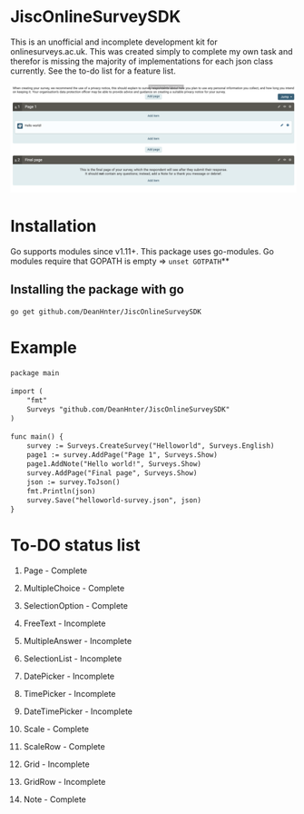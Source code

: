 # JiscOnlineSurveySDK

This is an unofficial and incomplete development kit for onlinesurveys.ac.uk. This was created simply to complete my own task and therefor is missing the majority of implementations for each json class currently. See the to-do list for a feature list.

![screenshot](Screenshot.png "screenshot")


# Installation

Go supports modules since v1.11+. This package uses go-modules. Go modules require that GOPATH is empty =>  `unset GOTPATH`** 

## Installing the package with go

    go get github.com/DeanHnter/JiscOnlineSurveySDK

# Example

    package main
    
    import (
        "fmt"
        Surveys "github.com/DeanHnter/JiscOnlineSurveySDK"
    )
    
    func main() {
        survey := Surveys.CreateSurvey("Helloworld", Surveys.English)
        page1 := survey.AddPage("Page 1", Surveys.Show)
        page1.AddNote("Hello world!", Surveys.Show)
        survey.AddPage("Final page", Surveys.Show)
        json := survey.ToJson()
        fmt.Println(json)
        survey.Save("helloworld-survey.json", json)
    }

# To-DO status list

1. Page - Complete

2. MultipleChoice - Complete

3. SelectionOption - Complete

4. FreeText - Incomplete

5. MultipleAnswer - Incomplete

6. SelectionList - Incomplete

7. DatePicker - Incomplete

8. TimePicker - Incomplete

9. DateTimePicker - Incomplete

10. Scale - Complete

11. ScaleRow - Complete

13. Grid - Incomplete

14. GridRow - Incomplete

12. Note - Complete

